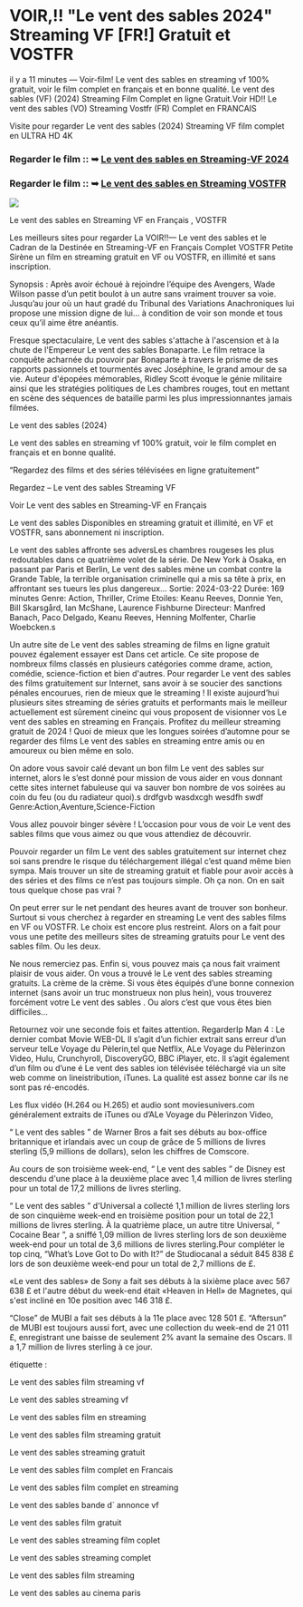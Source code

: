 # VOIR,!! "Le vent des sables 2024" Streaming VF [FR!] Gratuit et VOSTFR

il y a 11 minutes — Voir-film! Le vent des sables en streaming vf 100% gratuit, voir le film complet en français et en bonne qualité. Le vent des sables (VF) (2024) Streaming Film Complet en ligne Gratuit.Voir HD!! Le vent des sables (VO) Streaming Vostfr (FR) Complet en FRANCAIS

Visite pour regarder Le vent des sables (2024) Streaming VF film complet en ULTRA HD 4K

### Regarder le film :: ➥ [Le vent des sables en Streaming-VF 2024](https://t.co/0GIeJp2TE8)

### Regarder le film :: ➥ [Le vent des sables en Streaming VOSTFR](https://t.co/0GIeJp2TE8)

<p dir="auto"><a href="https://t.co/0GIeJp2TE8" title="PLAYNOW" rel="nofollow"><img src="https://i.imgur.com/jhNGoEt.gif" style="max-width: 100%;"></a></p>

Le vent des sables en Streaming VF en Français , VOSTFR

Les meilleurs sites pour regarder La VOIR!!— Le vent des sables et le Cadran de la Destinée en Streaming-VF en Français Complet VOSTFR Petite Sirène un film en streaming gratuit en VF ou VOSTFR, en illimité et sans inscription.

Synopsis : Après avoir échoué à rejoindre l’équipe des Avengers, Wade Wilson passe d’un petit boulot à un autre sans vraiment trouver sa voie. Jusqu’au jour où un haut gradé du Tribunal des Variations Anachroniques lui propose une mission digne de lui… à condition de voir son monde et tous ceux qu’il aime être anéantis.

Fresque spectaculaire, Le vent des sables s'attache à l'ascension et à la chute de l'Empereur Le vent des sables Bonaparte. Le film retrace la conquête acharnée du pouvoir par Bonaparte à travers le prisme de ses rapports passionnels et tourmentés avec Joséphine, le grand amour de sa vie. Auteur d'épopées mémorables, Ridley Scott évoque le génie militaire ainsi que les stratégies politiques de Les chambres rouges, tout en mettant en scène des séquences de bataille parmi les plus impressionnantes jamais filmées.

Le vent des sables (2024)

Le vent des sables en streaming vf 100% gratuit, voir le film complet en français et en bonne qualité.

“Regardez des films et des séries télévisées en ligne gratuitement”

Regardez – Le vent des sables Streaming VF

Voir Le vent des sables en Streaming-VF en Français

Le vent des sables Disponibles en streaming gratuit et illimité, en VF et VOSTFR, sans abonnement ni inscription.

Le vent des sables affronte ses adversLes chambres rougeses les plus redoutables dans ce quatrième volet de la série. De New York à Osaka, en passant par Paris et Berlin, Le vent des sables mène un combat contre la Grande Table, la terrible organisation criminelle qui a mis sa tête à prix, en affrontant ses tueurs les plus dangereux... Sortie: 2024-03-22 Durée: 169 minutes Genre: Action, Thriller, Crime Etoiles: Keanu Reeves, Donnie Yen, Bill Skarsgård, Ian McShane, Laurence Fishburne Directeur: Manfred Banach, Paco Delgado, Keanu Reeves, Henning Molfenter, Charlie Woebcken.s

Un autre site de Le vent des sables streaming de films en ligne gratuit pouvez également essayer est Dans cet article. Ce site propose de nombreux films classés en plusieurs catégories comme drame, action, comédie, science-fiction et bien d'autres. Pour regarder Le vent des sables des films gratuitement sur Internet, sans avoir à se soucier des sanctions pénales encourues, rien de mieux que le streaming ! Il existe aujourd’hui plusieurs sites streaming de séries gratuits et performants mais le meilleur actuellement est sûrement cineinc qui vous proposent de visionner vos Le vent des sables en streaming en Français. Profitez du meilleur streaming gratuit de 2024 ! Quoi de mieux que les longues soirées d’automne pour se regarder des films Le vent des sables en streaming entre amis ou en amoureux ou bien même en solo.

On adore vous savoir calé devant un bon film Le vent des sables sur internet, alors le s’est donné pour mission de vous aider en vous donnant cette sites internet fabuleuse qui va sauver bon nombre de vos soirées au coin du feu (ou du radiateur quoi).s drdfgvb wasdxcgh wesdfh swdf Genre:Action,Aventure,Science-Fiction

Vous allez pouvoir binger sévère ! L’occasion pour vous de voir Le vent des sables films que vous aimez ou que vous attendiez de découvrir.

Pouvoir regarder un film Le vent des sables gratuitement sur internet chez soi sans prendre le risque du téléchargement illégal c’est quand même bien sympa. Mais trouver un site de streaming gratuit et fiable pour avoir accès à des séries et des films ce n’est pas toujours simple. Oh ça non. On en sait tous quelque chose pas vrai ?

On peut errer sur le net pendant des heures avant de trouver son bonheur. Surtout si vous cherchez à regarder en streaming Le vent des sables films en VF ou VOSTFR. Le choix est encore plus restreint. Alors on a fait pour vous une petite des meilleurs sites de streaming gratuits pour Le vent des sables film. Ou les deux.

Ne nous remerciez pas. Enfin si, vous pouvez mais ça nous fait vraiment plaisir de vous aider. On vous a trouvé le Le vent des sables streaming gratuits. La crème de la crème. Si vous êtes équipés d’une bonne connexion internet (sans avoir un truc monstrueux non plus hein), vous trouverez forcément votre Le vent des sables . Ou alors c’est que vous êtes bien difficiles…

Retournez voir une seconde fois et faites attention. RegarderIp Man 4 : Le dernier combat Movie WEB-DL Il s’agit d’un fichier extrait sans erreur d’un serveur telLe Voyage du Pèlerin,tel que Netflix, ALe Voyage du Pèlerinzon Video, Hulu, Crunchyroll, DiscoveryGO, BBC iPlayer, etc. Il s’agit également d’un film ou d’une é Le vent des sables ion télévisée téléchargé via un site web comme on lineistribution, iTunes. La qualité est assez bonne car ils ne sont pas ré-encodés.

Les flux vidéo (H.264 ou H.265) et audio sont moviesunivers.com généralement extraits de iTunes ou d’ALe Voyage du Pèlerinzon Video,

“ Le vent des sables ” de Warner Bros a fait ses débuts au box-office britannique et irlandais avec un coup de grâce de 5 millions de livres sterling (5,9 millions de dollars), selon les chiffres de Comscore.

Au cours de son troisième week-end, “ Le vent des sables ” de Disney est descendu d'une place à la deuxième place avec 1,4 million de livres sterling pour un total de 17,2 millions de livres sterling.

“ Le vent des sables ” d'Universal a collecté 1,1 million de livres sterling lors de son cinquième week-end en troisième position pour un total de 22,1 millions de livres sterling. À la quatrième place, un autre titre Universal, “ Cocaine Bear ”, a sniffé 1,09 million de livres sterling lors de son deuxième week-end pour un total de 3,6 millions de livres sterling.Pour compléter le top cinq, “What’s Love Got to Do with It?” de Studiocanal a séduit 845 838 £ lors de son deuxième week-end pour un total de 2,7 millions de £.

«Le vent des sables» de Sony a fait ses débuts à la sixième place avec 567 638 £ et l'autre début du week-end était «Heaven in Hell» de Magnetes, qui s'est incliné en 10e position avec 146 318 £.

“Close” de MUBI a fait ses débuts à la 11e place avec 128 501 £. “Aftersun” de MUBI est toujours aussi fort, avec une collection du week-end de 21 011 £, enregistrant une baisse de seulement 2% avant la semaine des Oscars. Il a 1,7 million de livres sterling à ce jour.

étiquette :

Le vent des sables film streaming vf

Le vent des sables streaming vf

Le vent des sables film en streaming

Le vent des sables film streaming gratuit

Le vent des sables streaming gratuit

Le vent des sables film complet en Francais

Le vent des sables film complet en streaming

Le vent des sables bande d` annonce vf

Le vent des sables film gratuit

Le vent des sables streaming film coplet

Le vent des sables streaming complet

Le vent des sables film streaming

Le vent des sables au cinema paris
